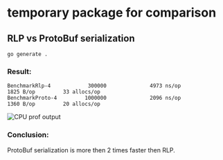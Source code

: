 # temporary package for comparison

## RLP vs ProtoBuf serialization 

```go generate .```


### Result:

```
BenchmarkRlp-4            300000              4973 ns/op            1825 B/op         33 allocs/op
BenchmarkProto-4         1000000              2096 ns/op            1360 B/op         20 allocs/op
```

![CPU prof output](./cpu_prof.svg)

### Conclusion:

ProtoBuf serialization is more then 2 times faster then RLP.
